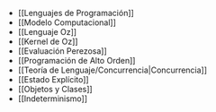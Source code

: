 
- [[Lenguajes de Programación]]
- [[Modelo Computacional]]
- [[Lenguaje Oz]]
- [[Kernel de Oz]]
- [[Evaluación Perezosa]]
- [[Programación de Alto Orden]]
- [[Teoría de Lenguaje/Concurrencia|Concurrencia]]
- [[Estado Explícito]]
- [[Objetos y Clases]]
- [[Indeterminismo]]
